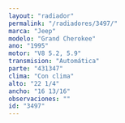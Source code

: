 ```yaml
---
layout: "radiador"
permalink: "/radiadores/3497/"
marca: "Jeep"
modelo: "Grand Cherokee"
ano: "1995"
motor: "V8 5.2, 5.9"
transmision: "Automática"
parte: "431347"
clima: "Con clima"
alto: "22 1/4"
ancho: "16 13/16"
observaciones: ""
id: "3497"
---
```


